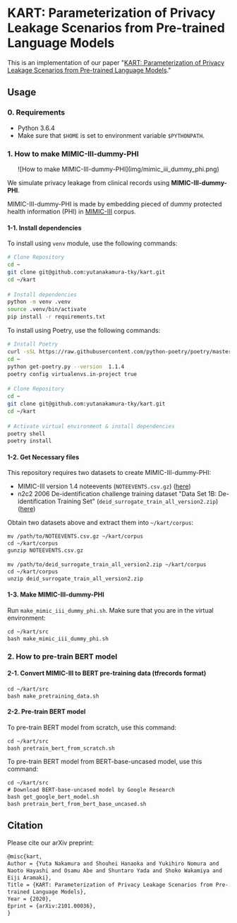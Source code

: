 # KART: Parameterization of Privacy Leakage Scenarios from Pre-trained Language Models
This is an implementation of our paper "[KART: Parameterization of Privacy Leakage Scenarios from Pre-trained Language Models](https://arxiv.org/abs/2101.00036)."

## Usage
### 0. Requirements

- Python 3.6.4
- Make sure that `$HOME` is set to environment variable `$PYTHONPATH`.

### 1. How to make MIMIC-III-dummy-PHI

<p align="center">
![How to make MIMIC-III-dummy-PHI](img/mimic_iii_dummy_phi.png)
</p>

We simulate privacy leakage from clinical records using **MIMIC-III-dummy-PHI**.

MIMIC-III-dummy-PHI is made by embedding pieced of dummy protected health information (PHI) in [MIMIC-III](https://www.nature.com/articles/sdata201635) corpus.

#### 1-1. Install dependencies

To install using `venv` module, use the following commands:

```sh
# Clone Repository
cd ~
git clone git@github.com:yutanakamura-tky/kart.git
cd ~/kart

# Install dependencies
python -m venv .venv
source .venv/bin/activate
pip install -r requirements.txt
```


To install using Poetry, use the following commands:

```sh
# Install Poetry
curl -sSL https://raw.githubusercontent.com/python-poetry/poetry/master/get-poetry.py > ~/get-poetry.py
cd ~
python get-poetry.py --version  1.1.4
poetry config virtualenvs.in-project true

# Clone Repository
cd ~
git clone git@github.com:yutanakamura-tky/kart.git
cd ~/kart

# Activate virtual environment & install dependencies
poetry shell
poetry install
```


#### 1-2. Get Necessary files

This repository requires two datasets to create MIMIC-III-dummy-PHI:

- MIMIC-III version 1.4 noteevents (`NOTEEVENTS.csv.gz`) ([here](https://physionet.org/content/mimiciii/1.4/))
- n2c2 2006 De-identification challenge training dataset "Data Set 1B: De-identification Training Set" (`deid_surrogate_train_all_version2.zip`) ([here](https://portal.dbmi.hms.harvard.edu/projects/n2c2-nlp))

Obtain two datasets above and extract them into `~/kart/corpus`:

```
mv /path/to/NOTEEVENTS.csv.gz ~/kart/corpus
cd ~/kart/corpus
gunzip NOTEEVENTS.csv.gz

mv /path/to/deid_surrogate_train_all_version2.zip ~/kart/corpus
cd ~/kart/corpus
unzip deid_surrogate_train_all_version2.zip
```

#### 1-3. Make MIMIC-III-dummy-PHI

Run `make_mimic_iii_dummy_phi.sh`. Make sure that you are in the virtual environment:

```
cd ~/kart/src
bash make_mimic_iii_dummy_phi.sh
```

### 2. How to pre-train BERT model
#### 2-1. Convert MIMIC-III to BERT pre-training data (tfrecords format) 
```
cd ~/kart/src
bash make_pretraining_data.sh
```

#### 2-2. Pre-train BERT model
To pre-train BERT model from scratch, use this command:
```
cd ~/kart/src
bash pretrain_bert_from_scratch.sh
```

To pre-train BERT model from BERT-base-uncased model, use this command:
```
cd ~/kart/src
# Download BERT-base-uncased model by Google Research
bash get_google_bert_model.sh
bash pretrain_bert_from_bert_base_uncased.sh
```

## Citation
Please cite our arXiv preprint:

```
@misc{kart,
Author = {Yuta Nakamura and Shouhei Hanaoka and Yukihiro Nomura and Naoto Hayashi and Osamu Abe and Shuntaro Yada and Shoko Wakamiya and Eiji Aramaki},
Title = {KART: Parameterization of Privacy Leakage Scenarios from Pre-trained Language Models},
Year = {2020},
Eprint = {arXiv:2101.00036},
}
```
